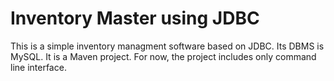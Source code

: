 # Inventory Master using JDBC

This is a simple inventory managment software based on JDBC. Its DBMS is MySQL. It is a Maven project.  For now, the project includes only command line interface.
